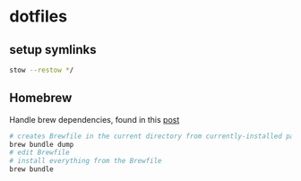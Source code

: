 # dotfiles

## setup symlinks

```sh
stow --restow */
```

## Homebrew

Handle brew dependencies, found in this [post](https://apple.stackexchange.com/questions/101090/list-of-all-packages-installed-using-homebrew/256269#256269)
```sh
# creates Brewfile in the current directory from currently-installed packages
brew bundle dump
# edit Brewfile
# install everything from the Brewfile
brew bundle
```
